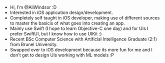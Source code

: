 -  Hi, I’m @AliWindsor :D
-  Interested in iOS application design/development.
-  Completely self taught in iOS developer, making use of different sources to master the basicis of what goes into creating an app.
-  Mainly use Swift (I hope to learn Objective-C one day) and for UIs I prefer SwiftUI, but I know how to use UIKit :)
-  Recent BSc Computer Science with Artificial Intelligence Graduate (2:1) from Brunel University.
-  Swapped over to iOS development because its more fun for me and I don't get to design UIs working with ML models :P

